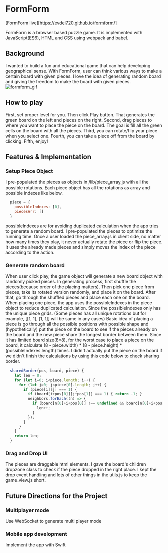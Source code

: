 # FormForm

[FormForm live][https://evdel720.github.io/formform/]

  FormForm is a browser based puzzle game. It is implemented with JavaScript(ES6), HTML and CSS using webpack and babel.

## Background
  I wanted to build a fun and educational game that can help developing geographical sense. With FormForm, user can think various ways to make a certain board with given pieces. I love the idea of generating random board and giving the freedom to make the board with given pieces.
  ![formform_gif](https://res.cloudinary.com/wkdal720/image/upload/v1481661014/imageedit__4466087888_nqlmek.gif)

## How to play
  First, set proper level for you. Then click Play button. That generates the green board on the left and pieces on the right.
  Second, drag pieces to where you want to place the piece on the board. The goal is fill all the green cells on the board with all the pieces.
  Third, you can rotate/flip your piece when you select one.
  Fourth, you can take a piece off from the board by clicking.
  Fifth, enjoy!

## Features & Implementation

### Setup Piece Object
  I pre-populated the pieces as objects in /lib/piece_array.js with all the possible rotations. Each piece object has all the rotations as array and possible indexes like below.
  ```javascript
    piece = {
      possibleIndexes: [0],
      piecesArr: []
    }
  ```
  possibleIndexes are for avoiding duplicated calculation when the app tries to generate a random board.
  I pre-populated the pieces to optimize the running time. Once a user loaded the piece_array.js in client side, no matter how many times they play, it never actually rotate the piece or flip the piece. It uses the already made pieces and simply moves the index of the piece according to the action.

### Generate random board
  When user click play, the game object will generate a new board object with randomly picked pieces. In generating process, first shuffle the pieces(because order of the placing matters). Then pick one piece from pieces, take its rotated version randomly, and place it on the board. After that, go through the shuffled pieces and place each one on the board.
  When placing one piece, the app uses the possibleIndexes in the piece object to reduce duplicated calculation. Since the possibleIndexes only has the unique piece grids. (Some pieces has all unique rotations but for example, [[1, 1], [1, 1]] will be same in any cases)
  Basic idea of placing a piece is go through all the possible positions with possible shape and (hypothetically) put the piece on the board to see if the pieces already on the board and the new piece share the longest border between them. Since it has limited board size(8*8), for the worst case to place a piece on the board, it calculate (8 - piece.width) * (8 - piece.height) * (possibleIndexes.length) times.
  I didn't actually put the piece on the board if we didn't finish the calculations by using this code below to check sharing border.

  ```javascript
    sharedBorder(pos, board, piece) {
      let len = 0;
      for (let i=0; i<piece.length; i++) {
        for (let j=0; j<piece[0].length; j++) {
          if (piece[i][j] === 1) {
            if (board[i+pos[0]][j+pos[1]] === 1) { return -1; }
            neighbors.forEach((n) => {
              if (board[n[0]+i+pos[0]] !== undefined && board[n[0]+i+pos[0]][n[1]+j+pos[1]] === 1) {
                len++;
              }
            });
          }
        }
      }
      return len;
    }
  ```
### Drag and Drop UI
  The pieces are draggable html elements. I gave the board's children dropzone class to check if the piece dropped in the right place. I kept the drop event handling and lots of other things in the utils.js to keep the game_view.js short.

## Future Directions for the Project

### Multiplayer mode
  Use WebSocket to generate multi player mode

### Mobile app development
  Implement the app with Swift
